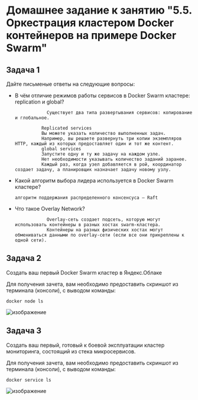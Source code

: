 # Домашнее задание к занятию "5.5. Оркестрация кластером Docker контейнеров на примере Docker Swarm"

## Задача 1

Дайте письменые ответы на следующие вопросы:

- В чём отличие режимов работы сервисов в Docker Swarm кластере: replication и global?

                  Существует два типа развертывания сервисов: копирование и глобальное.

                Replicated services
                Вы можете указать количество выполненных задач. 
                Например, вы решаете развернуть три копии экземпляров HTTP, каждый из которых предоставляет один и тот же контент.
                global services
                Запустите одну и ту же задачу на каждом узле. 
                Нет необходимости указывать количество заданий заранее. 
                Каждый раз, когда узел добавляется в рой, координатор создает задачу, а планировщик назначает задачу новому узлу.

      
- Какой алгоритм выбора лидера используется в Docker Swarm кластере?

      алгоритм поддержания распределенного консенсуса — Raft
      
- Что такое Overlay Network?

                  Overlay-сеть создает подсеть, которую могут использовать контейнеры в разных хостах swarm-кластера. 
                  Контейнеры на разных физических хостах могут обмениваться данными по overlay-сети (если все они прикреплены к одной сети).
      
## Задача 2

Создать ваш первый Docker Swarm кластер в Яндекс.Облаке

Для получения зачета, вам необходимо предоставить скриншот из терминала (консоли), с выводом команды:
```
docker node ls
```
![изображение](https://user-images.githubusercontent.com/91043924/194410221-55708a96-d4ed-4f23-a7c7-363c6b3959a5.png)

## Задача 3

Создать ваш первый, готовый к боевой эксплуатации кластер мониторинга, состоящий из стека микросервисов.

Для получения зачета, вам необходимо предоставить скриншот из терминала (консоли), с выводом команды:
```
docker service ls
```
![изображение](https://user-images.githubusercontent.com/91043924/194410659-de7f874b-a3c2-4405-a285-2860ee937bfa.png)

